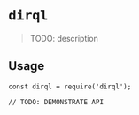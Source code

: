 # `dirql`

> TODO: description

## Usage

```
const dirql = require('dirql');

// TODO: DEMONSTRATE API
```
